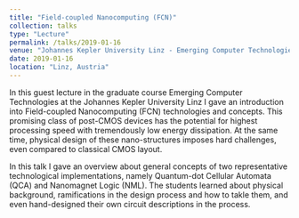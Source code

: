 ```yaml
---
title: "Field-coupled Nanocomputing (FCN)"
collection: talks
type: "Lecture"
permalink: /talks/2019-01-16
venue: "Johannes Kepler University Linz - Emerging Computer Technologies"
date: 2019-01-16
location: "Linz, Austria"
---
```


In this guest lecture in the graduate course Emerging Computer Technologies at the Johannes Kepler University Linz I gave an introduction into Field-coupled Nanocomputing (FCN) technologies and concepts. This promising class of post-CMOS devices has the potential for highest processing speed with tremendously low energy dissipation. At the same time, physical design of these nano-structures imposes hard challenges, even compared to classical CMOS layout.

In this talk I gave an overview about general concepts of two representative technological implementations, namely Quantum-dot Cellular Automata (QCA) and Nanomagnet Logic (NML). The students learned about physical background, ramifications in the design process and how to takle them, and even hand-designed their own circuit descriptions in the process.
